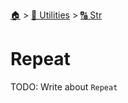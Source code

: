 <!--startTocHeader-->
[🏠](../../README.md) > [🔧 Utilities](../README.md) > [🔠 Str](README.md)
# Repeat
<!--endTocHeader-->

TODO: Write about `Repeat`

<!--startTocSubTopic-->
<!--endTocSubTopic-->